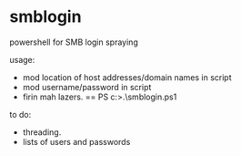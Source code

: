 smblogin
========

powershell for SMB login spraying

usage:
- mod location of host addresses/domain names  in script
- mod username/password in script
- firin mah lazers. == PS c:\>.\smblogin.ps1



to do:
- threading.
- lists of users and passwords
